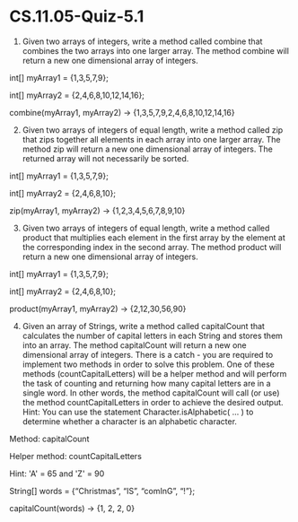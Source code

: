 # CS.11.05-Quiz-5.1

1. Given two arrays of integers, write a method called combine that combines the two arrays into one larger array. The method combine will return a new one dimensional array of integers.

int[] myArray1 = {1,3,5,7,9};

int[] myArray2 = {2,4,6,8,10,12,14,16};

combine(myArray1, myArray2) → {1,3,5,7,9,2,4,6,8,10,12,14,16}

2. Given two arrays of integers of equal length, write a method called zip that zips together all elements in each array into one larger array. The method zip will return a new one dimensional array of integers. The returned array will not necessarily be sorted.

int[] myArray1 = {1,3,5,7,9};

int[] myArray2 = {2,4,6,8,10};

zip(myArray1, myArray2) → {1,2,3,4,5,6,7,8,9,10}

3. Given two arrays of integers of equal length, write a method called product that multiplies each element in the first array by the element at the corresponding index in the second array. The method product will return a new one dimensional array of integers.  

int[] myArray1 = {1,3,5,7,9};

int[] myArray2 = {2,4,6,8,10};

product(myArray1, myArray2) → {2,12,30,56,90}

4. Given an array of Strings, write a method called capitalCount that calculates the number of capital letters in each String and stores them into an array. The method capitalCount will return a new one dimensional array of integers. 
There is a catch - you are required to implement two methods in order to solve this problem. One of these methods (countCapitalLetters) will be a helper method and will perform the task of counting and returning how many capital letters are in a single word. In other words, the method capitalCount will call (or use) the method countCapitalLetters in order to achieve the desired output. Hint: You can use the statement Character.isAlphabetic( … ) to determine whether a character is an alphabetic character. 

Method: capitalCount

Helper method: countCapitalLetters

Hint: 'A' = 65 and 'Z' = 90

String[] words = {“Christmas”, “IS”, “comInG”, “!”};

capitalCount(words) → {1, 2, 2, 0}

